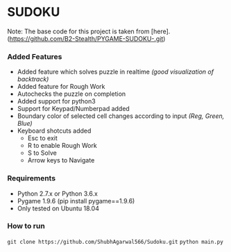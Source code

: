 # SUDOKU
Note: The base code for this project is taken from [here].(https://github.com/B2-Stealth/PYGAME-SUDOKU-.git) 

### Added Features
* Added feature which solves puzzle in realtime _(good visualization of backtrack)_
* Added feature for Rough Work
* Autochecks the puzzle on completion
* Added support for python3
* Support for Keypad/Numberpad added
* Boundary color of selected cell changes according to input _(Reg, Green, Blue)_
* Keyboard shotcuts added
	* Esc to exit
	* R to enable Rough Work
	* S to Solve
	* Arrow keys to Navigate

### Requirements
* Python 2.7.x  or Python 3.6.x
* Pygame 1.9.6 (pip install pygame==1.9.6)
* Only tested on Ubuntu 18.04

### How to run
`git clone https://github.com/ShubhAgarwal566/Sudoku.git`
`python main.py`